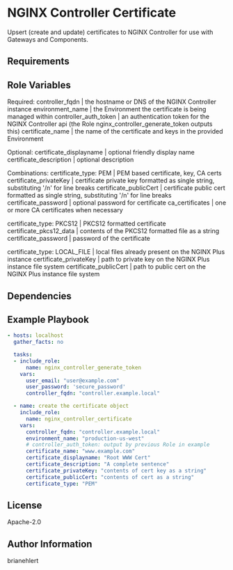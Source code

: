 NGINX Controller Certificate
=========

Upsert (create and update) certificates to NGINX Controller for use with Gateways and Components.

Requirements
------------

Role Variables
--------------

Required:
controller_fqdn | the hostname or DNS of the NGINX Controller instance
environment_name | the Environment the certificate is being managed within
controller_auth_token | an authentication token for the NGINX Controller api (the Role nginx_controller_generate_token outputs this)
certificate_name | the name of the certificate and keys in the provided Environment

Optional:
certificate_displayname | optional friendly display name
certificate_description | optional description

Combinations:
certificate_type: PEM | PEM based certificate, key, CA certs
certificate_privateKey | certificate private key formatted as single string, substituting '/n' for line breaks
certificate_publicCert | certificate public cert formatted as single string, substituting '/n' for line breaks
certificate_password | optional password for certificate
ca_certificates | one or more CA certificates when necessary

certificate_type: PKCS12 | PKCS12 formatted certificate
certificate_pkcs12_data | contents of the PKCS12 formatted file as a string
certificate_password | password of the certificate

certificate_type: LOCAL_FILE | local files already present on the NGINX Plus instance
certificate_privateKey | path to private key on the NGINX Plus instance file system
certificate_publicCert | path to public cert on the NGINX Plus instance file system

Dependencies
------------

Example Playbook
----------------

```yaml
- hosts: localhost
  gather_facts: no

  tasks:
  - include_role:
      name: nginx_controller_generate_token
    vars:
      user_email: "user@example.com"
      user_password: 'secure_password'
      controller_fqdn: "controller.example.local"

  - name: create the certificate object
    include_role:
      name: nginx_controller_certificate
    vars:
      controller_fqdn: "controller.example.local"
      environment_name: "production-us-west"
      # controller_auth_token: output by previous Role in example
      certificate_name: "www.example.com"
      certificate_displayname: "Root WWW Cert"
      certificate_description: "A complete sentence"
      certificate_privateKey: "contents of cert key as a string"
      certificate_publicCert: "contents of cert as a string"
      certificate_type: "PEM"
```

License
-------

Apache-2.0

Author Information
------------------

brianehlert
